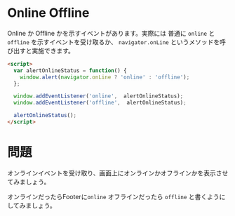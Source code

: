 # Online Offline

Online か Offline かを示すイベントがあります。実際には 普通に `online` と `offline` を示すイベントを受け取るか、 `navigator.onLine` というメソッドを呼び出すと実施できます。


```html
<script>
  var alertOnlineStatus = function() {
    window.alert(navigator.onLine ? 'online' : 'offline');
  };

  window.addEventListener('online',  alertOnlineStatus);
  window.addEventListener('offline',  alertOnlineStatus);

  alertOnlineStatus();
</script>
```

# 問題

オンラインイベントを受け取り、画面上にオンラインかオフラインかを表示させてみましょう。

オンラインだったらFooterに`online` オフラインだったら `offline` と書くようにしてみましょう。


